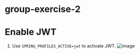 # group-exercise-2

Enable JWT
===
1. Use `SPRING_PROFILES_ACTIVE=jwt` to activate JWT.
![image](https://user-images.githubusercontent.com/104886954/171138354-13a3c837-2034-4878-b1f4-0d0f3e2ebb91.png)
